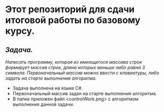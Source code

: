 # Этот репозиторий для сдачи итоговой работы по базовому курсу.
## *Задача.*
*Написать программу, которая из имеющегося массива строк формирует массив строк, длина которых меньше либо равна 3 символа. Первоначальный массив можно ввести с клавиатуры, либо задать на старте выполнения алгоритма.*
* Задача выполнена на языке C#.
* Первоначальный массив задан на старте выполнения алгоритма.
* В папке <Block Schemas> приложен файл <controlWork.png> с алгоритмом выполнения данной задачи.